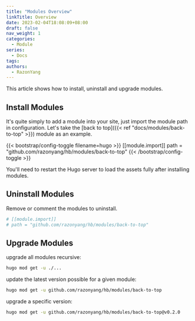 ```yaml
---
title: "Modules Overview"
linkTitle: Overview
date: 2023-02-04T18:08:09+08:00
draft: false
nav_weight: 1
categories:
  - Module
series:
  - Docs
tags:
authors:
  - RazonYang
---
```


This article shows how to install, uninstall and upgrade modules.

<!--more-->

## Install Modules

It's quite simply to add a module into your site, just import the module path in configuration. Let's take the [back to top]({{< ref "docs/modules/back-to-top" >}}) module as an example.

{{< bootstrap/config-toggle filename=hugo >}}
[[module.import]]
path = "github.com/razonyang/hb/modules/back-to-top"
{{< /bootstrap/config-toggle >}}

You'll need to restart the Hugo server to load the assets fully after installing modules.

## Uninstall Modules

Remove or comment the modules to uninstall.

```toml
# [[module.import]]
# path = "github.com/razonyang/hb/modules/back-to-top"
```

## Upgrade Modules

upgrade all modules recursive:

```sh
hugo mod get -u ./...
```

update the latest version possible for a given module:

```sh
hugo mod get -u github.com/razonyang/hb/modules/back-to-top
```

upgrade a specific version:

```sh
hugo mod get -u github.com/razonyang/hb/modules/back-to-top@v0.2.0
```
